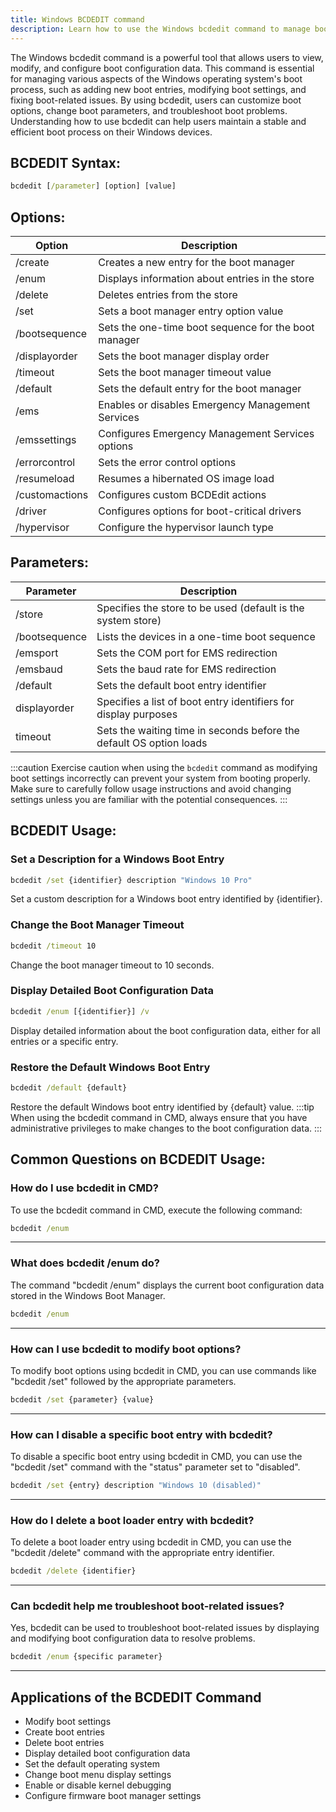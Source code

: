 ```yaml
---
title: Windows BCDEDIT command
description: Learn how to use the Windows bcdedit command to manage boot configuration data effectively.
---
```


The Windows bcdedit command is a powerful tool that allows users to view, modify, and configure boot configuration data. This command is essential for managing various aspects of the Windows operating system's boot process, such as adding new boot entries, modifying boot settings, and fixing boot-related issues. By using bcdedit, users can customize boot options, change boot parameters, and troubleshoot boot problems. Understanding how to use bcdedit can help users maintain a stable and efficient boot process on their Windows devices.

## BCDEDIT Syntax:
```cmd
bcdedit [/parameter] [option] [value]
```

## Options:
| Option                 | Description                                                         |
|------------------------|---------------------------------------------------------------------|
| /create                | Creates a new entry for the boot manager                            |
| /enum                  | Displays information about entries in the store                     |
| /delete                | Deletes entries from the store                                      |
| /set                   | Sets a boot manager entry option value                              |
| /bootsequence          | Sets the one-time boot sequence for the boot manager                |
| /displayorder          | Sets the boot manager display order                                 |
| /timeout               | Sets the boot manager timeout value                                 |
| /default               | Sets the default entry for the boot manager                         |
| /ems                   | Enables or disables Emergency Management Services                   |
| /emssettings           | Configures Emergency Management Services options                    |
| /errorcontrol          | Sets the error control options                                      |
| /resumeload            | Resumes a hibernated OS image load                                  |
| /customactions         | Configures custom BCDEdit actions                                   |
| /driver                | Configures options for boot-critical drivers                        |
| /hypervisor            | Configure the hypervisor launch type                                |

## Parameters:
| Parameter              | Description                                                         |
|------------------------|---------------------------------------------------------------------|
| /store                 | Specifies the store to be used (default is the system store)        |
| /bootsequence          | Lists the devices in a one-time boot sequence                       |
| /emsport               | Sets the COM port for EMS redirection                               |
| /emsbaud               | Sets the baud rate for EMS redirection                              |
| /default               | Sets the default boot entry identifier                              |
| displayorder           | Specifies a list of boot entry identifiers for display purposes     |
| timeout                | Sets the waiting time in seconds before the default OS option loads |

:::caution
Exercise caution when using the `bcdedit` command as modifying boot settings incorrectly can prevent your system from booting properly. Make sure to carefully follow usage instructions and avoid changing settings unless you are familiar with the potential consequences.
:::
## BCDEDIT Usage:
### Set a Description for a Windows Boot Entry
```cmd
bcdedit /set {identifier} description "Windows 10 Pro"
```
Set a custom description for a Windows boot entry identified by {identifier}.

### Change the Boot Manager Timeout
```cmd
bcdedit /timeout 10
```
Change the boot manager timeout to 10 seconds.

### Display Detailed Boot Configuration Data
```cmd
bcdedit /enum [{identifier}] /v
```
Display detailed information about the boot configuration data, either for all entries or a specific entry.

### Restore the Default Windows Boot Entry
```cmd
bcdedit /default {default}
```
Restore the default Windows boot entry identified by {default} value.
:::tip
When using the bcdedit command in CMD, always ensure that you have administrative privileges to make changes to the boot configuration data.
:::

## Common Questions on BCDEDIT Usage:

### How do I use bcdedit in CMD?
To use the bcdedit command in CMD, execute the following command:
```cmd
bcdedit /enum
```
---

### What does bcdedit /enum do?
The command "bcdedit /enum" displays the current boot configuration data stored in the Windows Boot Manager.
```cmd
bcdedit /enum
```
---

### How can I use bcdedit to modify boot options?
To modify boot options using bcdedit in CMD, you can use commands like "bcdedit /set" followed by the appropriate parameters.
```cmd
bcdedit /set {parameter} {value}
```
---

### How can I disable a specific boot entry with bcdedit?
To disable a specific boot entry using bcdedit in CMD, you can use the "bcdedit /set" command with the "status" parameter set to "disabled".
```cmd
bcdedit /set {entry} description "Windows 10 (disabled)"
```
---

### How do I delete a boot loader entry with bcdedit?
To delete a boot loader entry using bcdedit in CMD, you can use the "bcdedit /delete" command with the appropriate entry identifier.
```cmd
bcdedit /delete {identifier}
```
---

### Can bcdedit help me troubleshoot boot-related issues?
Yes, bcdedit can be used to troubleshoot boot-related issues by displaying and modifying boot configuration data to resolve problems.
```cmd
bcdedit /enum {specific parameter}
```
---

## Applications of the BCDEDIT Command

- Modify boot settings
- Create boot entries
- Delete boot entries
- Display detailed boot configuration data
- Set the default operating system
- Change boot menu display settings
- Enable or disable kernel debugging
- Configure firmware boot manager settings